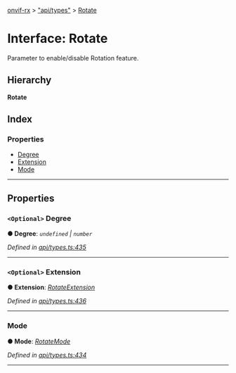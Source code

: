 [onvif-rx](../README.md) > ["api/types"](../modules/_api_types_.md) > [Rotate](../interfaces/_api_types_.rotate.md)

# Interface: Rotate

Parameter to enable/disable Rotation feature.

## Hierarchy

**Rotate**

## Index

### Properties

* [Degree](_api_types_.rotate.md#degree)
* [Extension](_api_types_.rotate.md#extension)
* [Mode](_api_types_.rotate.md#mode)

---

## Properties

<a id="degree"></a>

### `<Optional>` Degree

**● Degree**: *`undefined` \| `number`*

*Defined in [api/types.ts:435](https://github.com/patrickmichalina/onvif-rx/blob/3ab1739/src/api/types.ts#L435)*

___
<a id="extension"></a>

### `<Optional>` Extension

**● Extension**: *[RotateExtension](_api_types_.rotateextension.md)*

*Defined in [api/types.ts:436](https://github.com/patrickmichalina/onvif-rx/blob/3ab1739/src/api/types.ts#L436)*

___
<a id="mode"></a>

###  Mode

**● Mode**: *[RotateMode](../enums/_api_types_.rotatemode.md)*

*Defined in [api/types.ts:434](https://github.com/patrickmichalina/onvif-rx/blob/3ab1739/src/api/types.ts#L434)*

___

